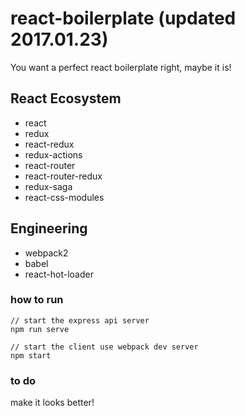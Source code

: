 # react-boilerplate (updated 2017.01.23)

You want a perfect react boilerplate right, maybe it is!

## React Ecosystem
+ react
+ redux
+ react-redux
+ redux-actions
+ react-router
+ react-router-redux
+ redux-saga
+ react-css-modules

## Engineering
+ webpack2
+ babel
+ react-hot-loader

### how to run

```
// start the express api server
npm run serve

// start the client use webpack dev server
npm start
```

### to do
make it looks better!
